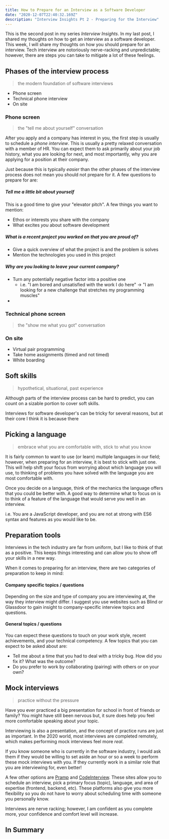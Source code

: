 ```yaml
---
title: How to Prepare for an Interview as a Software Developer
date: "2020-12-07T22:40:32.169Z"
description: "Interview Insights Pt 2 - Preparing for the Interview"
---
```


This is the second post in my series _Interview Insights_. In my last post, I shared my thoughts on how to get an interview as a software developer. This week, I will share my thoughts on how you should prepare for an interview. Tech interview are notoriously nerve-racking and unpredictable; however, there are steps you can take to mitigate a lot of these feelings.

## Phases of the interview process

> the modern foundation of software interviews

- Phone screen
- Technical phone interview
- On site

### Phone screen

> the "tell me about yourself" conversation

After you apply and a company has interest in you, the first step is usually to schedule a _phone interview_. This is usually a pretty relaxed conversation with a member of HR. You can expect them to ask primarily about your job history, what you are looking for next, and most importantly, why you are applying for a position at their company.

Just because this is typically _easier_ than the other phases of the interview process does not mean you should not prepare for it. A few questions to prepare for are:

##### Tell me a little bit about yourself

This is a good time to give your "elevator pitch". A few things you want to mention:

- Ethos or interests you share with the company
- What excites _you_ about software development

##### What is a recent project you worked on that you are proud of?

- Give a quick overview of what the project is and the problem is solves
- Mention the technologies you used in this project

##### Why are you looking to leave your current company?

- Turn any potentially negative factor into a positive one
  - i.e. "I am bored and unsatisfied with the work I do here" -> "I am looking for a new challenge that stretches my programming muscles"
-

### Technical phone screen

> the "show me what you got" conversation

### On site

- Virtual pair programming
- Take home assignments (timed and not timed)
- White boarding

## Soft skills

> hypothetical, situational, past experience

Although parts of the interview process can be hard to predict, you can count on a sizable portion to cover soft skills.

Interviews for software developer's can be tricky for several reasons, but at their core I think it is because there

## Picking a language

> embrace what you are comfortable with, stick to what you know

It is fairly common to want to use (or learn) multiple languages in our field; however, when preparing for an interview, it is best to stick with just one. This will help shift your focus from worrying about which language you will use, to thinking of problems you have solved with the language you are most comfortable with.

Once you decide on a language, think of the mechanics the language offers that you could be better with. A good way to determine what to focus on is to think of a feature of the language that would serve you well in an interview.

i.e. You are a JavaScript developer, and you are not at strong with ES6 syntax and features as you would like to be.

## Preparation tools

Interviews in the tech industry are far from uniform, but I like to think of that as a positive. This keeps things interesting and can allow you to show off your skills in a new way.

When it comes to preparing for an interview, there are two categories of preparation to keep in mind:

#### Company specific topics / questions

Depending on the size and type of company you are interviewing at, the way they interview might differ. I suggest you use websites such as Blind or Glassdoor to gain insight to company-specific interview topics and questions.

#### General topics / questions

You can expect these questions to touch on your work style, recent achievements, and your technical competency. A few topics that you can expect to be asked about are:

- Tell me about a time that you had to deal with a tricky bug. How did you fix it? What was the outcome?
- Do you prefer to work by collaborating (pairing) with others or on your own?

## Mock interviews

> practice without the pressure

Have you ever practiced a big presentation for school in front of friends or family? You might have still been nervous but, it sure does help you feel more comfortable speaking about your topic.

Interviewing is also a presentation, and the concept of practice runs are just as important. In the 2020 world, most interviews are completed remotely, which makes performing mock interviews feel more _real_.

If you know someone who is currently in the software industry, I would ask them if they would be willing to set aside an hour or so a week to perform these mock interviews with you. If they currently work in a similar role that you are interviewing for, even better!

A few other options are [Pramp](https://www.pramp.com/) and [CodeInterview](https://codeinterview.io/). These sites allow you to schedule an interview, pick a primary focus (topic), language, and area of expertise (frontend, backend, etc). These platforms also give you more flexibility so you do not have to worry about scheduling time with someone you personally know.

Interviews are nerve racking; however, I am confident as you complete more, your confidence and comfort level will increase.

## In Summary
